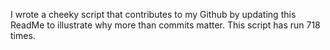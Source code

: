 I wrote a cheeky script that contributes to my Github by updating this ReadMe to illustrate why more than commits matter. This script has run 718 times.